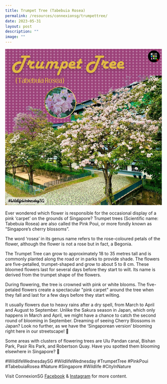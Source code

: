```yaml
---
title: Trumpet Tree (Tabebuia Rosea)
permalink: /resources/connexionsg/trumpettree/
date: 2023-05-31
layout: post
description: ""
image: ""
---
```

![](/images/connexionsg/2023/trumpet%20tree.png)


Ever wondered which flower is responsible for the occasional display of a pink ‘carpet’ on the grounds of Singapore? Trumpet trees (Scientific name: Tabebuia Rosea) are also called the Pink Poui, or more fondly known as “Singapore’s cherry blossoms”.

The word ‘rosea’ in its genus name refers to the rose-coloured petals of the flower, although the flower is not a rose but in fact, a Begonia.

The Trumpet Tree can grow to approximately 18 to 35 metres tall and is commonly planted along the road or in parks to provide shade. The flowers are five-petalled, trumpet-shaped and grow to about 5 to 8 cm. These bloomed flowers last for several days before they start to wilt. Its name is derived from the trumpet shape of the flowers.

During flowering, the tree is crowned with pink or white blooms. The five-petaled flowers create a spectacular "pink carpet" around the tree when they fall and last for a few days before they start wilting.

It usually flowers due to heavy rains after a dry spell, from March to April and August to September. Unlike the Sakura season in Japan, which only happens in March and April, we might have a chance to catch the second round of blooming in September.
Dreaming of seeing Cherry Blossoms in Japan? Look no further, as we have the ‘Singaporean version’ blooming right here in our streetscape! 🌸

Some areas with clusters of flowering trees are Ulu Pandan canal, Bishan Park, Pasir Ris Park, and Robertson Quay. Have you spotted them blooming elsewhere in Singapore? 🤩

#WildlifeWednesdaySG #WildlifeWednesday #TrumpetTree #PinkPoui #TabebuiaRosea #Nature #Singapore #Wildlife #CityInNature

Visit ConnexionSG [Facebook](https://www.facebook.com/ConnexionSG) & [Instagram](https://www.instagram.com/connexionsg/) for more content.